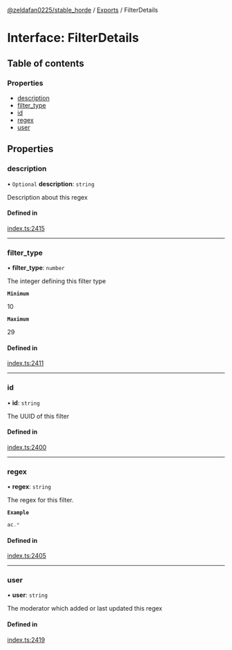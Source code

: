 [@zeldafan0225/stable_horde](../modules.md) / [Exports](../modules.md) / FilterDetails

# Interface: FilterDetails

## Table of contents

### Properties

- [description](FilterDetails.md#description)
- [filter\_type](FilterDetails.md#filter_type)
- [id](FilterDetails.md#id)
- [regex](FilterDetails.md#regex)
- [user](FilterDetails.md#user)

## Properties

### description

• `Optional` **description**: `string`

Description about this regex

#### Defined in

[index.ts:2415](https://github.com/ZeldaFan0225/stable_horde/blob/bf3b9d2/index.ts#L2415)

___

### filter\_type

• **filter\_type**: `number`

The integer defining this filter type

**`Minimum`**

10

**`Maximum`**

29

#### Defined in

[index.ts:2411](https://github.com/ZeldaFan0225/stable_horde/blob/bf3b9d2/index.ts#L2411)

___

### id

• **id**: `string`

The UUID of this filter

#### Defined in

[index.ts:2400](https://github.com/ZeldaFan0225/stable_horde/blob/bf3b9d2/index.ts#L2400)

___

### regex

• **regex**: `string`

The regex for this filter.

**`Example`**

```ts
ac.*
```

#### Defined in

[index.ts:2405](https://github.com/ZeldaFan0225/stable_horde/blob/bf3b9d2/index.ts#L2405)

___

### user

• **user**: `string`

The moderator which added or last updated this regex

#### Defined in

[index.ts:2419](https://github.com/ZeldaFan0225/stable_horde/blob/bf3b9d2/index.ts#L2419)
